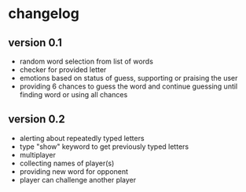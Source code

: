 # changelog

## version 0.1

- random word selection from list of words
- checker for provided letter
- emotions based on status of guess, supporting or praising the user
- providing 6 chances to guess the word and continue guessing until finding word
  or using all chances

## version 0.2

- alerting about repeatedly typed letters
- type "show" keyword to get previously typed letters
- multiplayer
- collecting names of player(s)
- providing new word for opponent
- player can challenge another player
